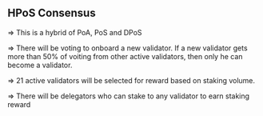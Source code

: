 ## HPoS Consensus

=> This is a hybrid of PoA, PoS and DPoS

=> There will be voting to onboard a new validator. If a new validator gets more than 50% of voiting from other active validators, then only he can become a validator.

=> 21 active validators will be selected for reward based on staking volume.

=> There will be delegators who can stake to any validator to earn staking reward
